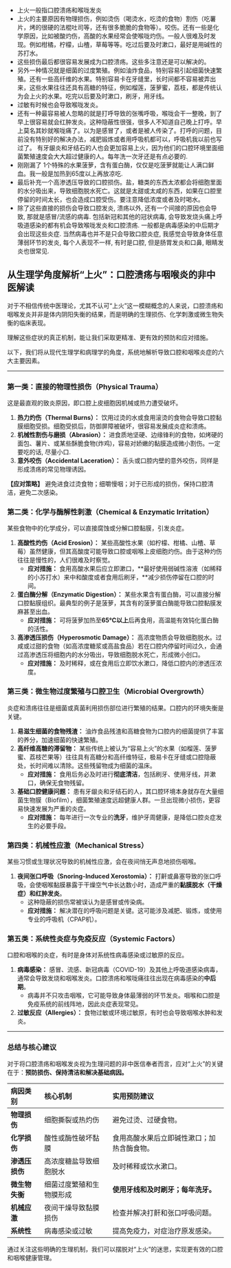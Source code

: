 - 上火一般指口腔溃疡和喉咙发炎
- 上火的主要原因有物理损伤，例如烫伤（喝烫水，吃烫的食物）割伤（吃薯片，烤的很硬的法棍吐司等，还有很多脆脆的食物等）。咬伤。还有一些是化学原因，比如被酸灼伤，高酸的水果经常会使喉咙灼伤。一般人很难及时发现。例如柑橘，柠檬，山楂，草莓等等。吃过后要及时漱口，最好是用碱性的苏打水。
- 这些损伤最后都很容易发展成为口腔溃疡。这些多注意还是可以解决的。
- 另外一种情况就是细菌的过度繁殖。例如油炸食品，特别容易引起细菌快速繁殖。还有一些高纤维的水果。特别容易卡在牙缝里，长时间都不容易被弄出来，这些水果往往还具有高糖的特征，例如榴莲，菠萝蜜，荔枝，都是传统认为会上火的水果。吃完以后要及时漱口，刷牙，用牙线。
- 过敏有时候也会导致喉咙发炎。
- 还有一种最容易被人忽略的就是打呼导致的张嘴呼吸，喉咙会干一整晚，到了早上很容易就会红肿发炎。这种隐蔽性很强，很多人不知道自己晚上打呼。早上莫名其妙就喉咙痛了。以为是感冒了，或者是被人传染了。打呼的问题，目前没有特别好的解决办法，减肥锻炼或者用呼吸机都可以，呼吸机我以前也写过了。
有牙龈炎和牙结石的人也会更加容易上火，因为他们的口腔环境里面细菌繁殖速度会大大超过健康的人。每年洗一次牙还是有点必要的.
- 刚刚漏了 1个特殊的水果菠萝，含有蛋白酶，仅仅是吃菠萝就能让人满口鲜血。我一般是加热到65度以上再放凉吃.
- 最后补充一个高渗透压导致的口腔损伤。盐，糖类的东西太浓都会将细胞里面的水分吸出来，导致细胞脱水死亡。这就是太甜或太咸的东西，如果在口腔里停留的时间太长，也会造成口腔受伤。要注意降低浓度或者及时喝水。
- 除了这些直接的损伤会导致口腔发炎, 溃疡以外, 还有一个间接的原因也会导致, 那就是感冒/流感的病毒. 包括新冠和其他的冠状病毒, 会导致发烧头痛上呼吸道感染的都有机会导致喉咙发炎和口腔溃疡. 一般都是病毒感染的中后期才会出现这些炎症. 当然病毒也并不是只会导致口腔炎症, 我感觉会导致身体任意薄弱环节的发炎, 每个人表现不一样, 有时是口腔, 但是肠胃发炎和口鼻, 眼睛发炎也很常见.

## 从生理学角度解析“上火”：口腔溃疡与咽喉炎的非中医解读

对于不相信传统中医理论，尤其不认可“上火”这一模糊概念的人来说，口腔溃疡和咽喉发炎并非是体内阴阳失衡的结果，而是明确的生理损伤、化学刺激或微生物失衡的临床表现。

理解这些症状的真正机制，能让我们采取更精准、更有效的预防和应对措施。

以下，我们将从现代生理学和病理学的角度，系统地解析导致口腔和咽喉炎症的六大主要因素。

---

### 第一类：直接的物理性损伤（Physical Trauma）

这是最直观的致炎原因，即口腔上皮细胞因机械或热力遭受破坏。

1.  **热力灼伤（Thermal Burns）：** 饮用过烫的水或食用滚烫的食物会导致口腔黏膜细胞受损。细胞受损后，防御屏障被破坏，很容易发展成炎症和溃疡。
2.  **机械性割伤与磨损（Abrasion）：** 进食质地坚硬、边缘锋利的食物，如烤硬的面包、薯片、或某些酥脆食物(炸鸡)，容易对娇嫩的黏膜造成微小割伤。一定要吃的话, 尽量小口.
3.  **意外咬伤（Accidental Laceration）：** 舌头或口腔内壁的意外咬伤，同样是形成溃疡的常见物理诱因。

**【应对策略】** 避免进食过烫食物；细嚼慢咽；对于已形成的损伤，保持口腔清洁，避免二次感染。

### 第二类：化学与酶解性刺激（Chemical & Enzymatic Irritation）

某些食物中的化学成分，可以直接腐蚀或分解口腔黏膜，引发炎症。

1.  **高酸性灼伤（Acid Erosion）：** 某些高酸性水果（如柠檬、柑橘、山楂、草莓）虽然健康，但其高酸度可能导致口腔或咽喉上皮细胞灼伤。由于这种灼伤往往是慢性的，人们很难及时察觉。
    *   **应对措施：** 食用高酸水果后应立即漱口，**最好使用弱碱性溶液（如稀释的小苏打水）来中和酸度或者食用后刷牙，**减少损伤停留在口腔的时间。
2.  **蛋白酶分解（Enzymatic Digestion）：** 某些水果含有蛋白酶，可以直接分解口腔黏膜组织。最典型的例子是菠萝，其含有的菠萝蛋白酶能导致口腔黏膜发麻甚至出血。
    *   **应对措施：** 可将菠萝加热至**65℃以上**后再食用，高温能有效钝化蛋白酶的活性。
3.  **高渗透压损伤（Hyperosmotic Damage）：** 高浓度物质会导致细胞脱水。过咸或过甜的食物（如高浓度糖浆或高盐食品）若在口腔内停留时间过久，会通过高渗透压将细胞内的水分吸出，导致细胞脱水死亡，形成微小创口。
    *   **应对措施：** 及时稀释，或在食用后立即饮水漱口，降低口腔内的渗透压浓度。

### 第三类：微生物过度繁殖与口腔卫生（Microbial Overgrowth）

炎症和溃疡往往是细菌或真菌利用损伤部位进行繁殖的结果。口腔内的环境失衡是关键。

1.  **易滋生细菌的食物残渣：** 油炸食品残渣和高糖食物为口腔内的细菌提供了丰富的养分，加速细菌的快速繁殖。
2.  **高纤维高糖的滞留物：** 某些传统上被认为“容易上火”的水果（如榴莲、菠萝蜜、荔枝芒果等）往往具有高糖分和高纤维特征，极易卡在牙缝或口腔隐蔽处，长时间难以清除。这些残留物成为细菌的温床。
    *   **应对措施：** 食用后务必及时进行**彻底清洁**，包括刷牙、使用牙线，并漱口，确保无食物残留。
3.  **基础口腔健康问题：** 患有牙龈炎和牙结石的人，其口腔环境本身就存在大量细菌生物膜（Biofilm），细菌繁殖速度远超健康人群。一旦出现微小损伤，更容易快速发展为严重的炎症。
    *   **应对措施：** 每年进行一次专业的**洗牙**，维护牙周健康，是降低口腔炎症发生的必要手段。

### 第四类：机械性应激（Mechanical Stress）

某些习惯或生理状况导致的机械性应激，会在夜间悄无声息地损伤咽喉。

1.  **夜间张口呼吸（Snoring-Induced Xerostomia）：** 打鼾或鼻塞导致的张口呼吸，会使咽喉黏膜暴露于干燥空气中长达数小时，造成严重的**黏膜脱水（干燥症）和红肿发炎**。
    *   这种隐蔽的损伤常被误认为是感冒或传染病。
    *   **应对措施：** 解决潜在的呼吸问题是关键。这可能涉及减肥、锻炼，或使用专业的呼吸机（CPAP机）。

### 第五类：系统性炎症与免疫反应（Systemic Factors）

口腔和咽喉的炎症，有时是身体对系统性病毒感染或过敏原的反应。

1.  **病毒感染：** 感冒、流感、新冠病毒（COVID-19）及其他上呼吸道感染病毒，通常会导致发烧和咽喉发炎。口腔溃疡和喉咙痛往往出现在病毒感染的**中后期**。
    *   病毒并不只攻击咽喉，它可能导致身体最薄弱的环节发炎。咽喉和口腔是免疫系统的前线阵地，因此炎症表现常见。
2.  **过敏反应（Allergies）：** 食物过敏或环境过敏原，有时也会导致咽喉水肿和发炎。

---

### 总结与核心建议

对于将口腔溃疡和咽喉发炎视为生理问题的非中医信奉者而言，应对“上火”的关键在于：**预防损伤、保持清洁和解决基础病因。**

| 病因类别 | 核心机制 | 实用预防建议 |
| :--- | :--- | :--- |
| **物理损伤** | 细胞撕裂或热灼伤 | 避免过烫、过硬食物。 |
| **化学损伤** | 酸性或酶性破坏黏膜 | 食用高酸水果后立即碱性漱口；加热含酶食物。 |
| **渗透压损伤** | 高浓度糖盐导致细胞脱水 | 及时稀释或饮水漱口。 |
| **微生物失衡** | 细菌过度繁殖和生物膜形成 | **使用牙线和及时刷牙；每年洗牙。** |
| **机械应激** | 夜间干燥导致黏膜损伤 | 检查并解决打鼾和张口呼吸问题。 |
| **系统性** | 病毒感染或过敏 | 提高免疫力，对症治疗原发感染。 |

通过关注这些明确的生理机制，我们可以摆脱对“上火”的迷思，实现更有效的口腔和咽喉健康管理。
